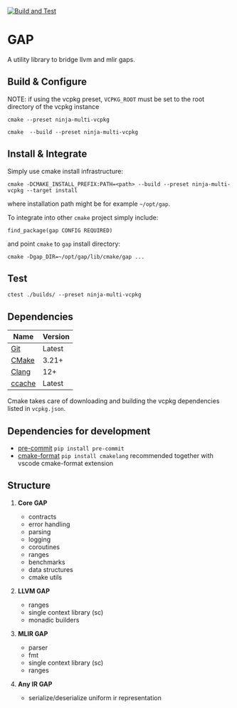 [![Build and Test](https://github.com/lifting-bits/gap/actions/workflows/build.yml/badge.svg)](https://github.com/lifting-bits/gap/actions/workflows/build.yml)

# GAP
A utility library to bridge llvm and mlir gaps.

## Build & Configure
NOTE: if using the vcpkg preset, `VCPKG_ROOT` must be set to the root directory of the vcpkg instance

```
cmake --preset ninja-multi-vcpkg
```

```
cmake  --build --preset ninja-multi-vcpkg
```

## Install & Integrate

Simply use cmake install infrastructure:

```
cmake -DCMAKE_INSTALL_PREFIX:PATH=<path> --build --preset ninja-multi-vcpkg --target install
```

where installation path might be for example `~/opt/gap`.

To integrate into other `cmake` project simply include:

```
find_package(gap CONFIG REQUIRED)
```

and point `cmake` to `gap` install directory:

```
cmake -Dgap_DIR=~/opt/gap/lib/cmake/gap ...
```

## Test

```
ctest ./builds/ --preset ninja-multi-vcpkg
```

## Dependencies

| Name | Version |
| ---- | ------- |
| [Git](https://git-scm.com/) | Latest |
| [CMake](https://cmake.org/) | 3.21+ |
| [Clang](http://clang.llvm.org/) | 12+ |
| [ccache](https://ccache.dev/) | Latest |

Cmake takes care of downloading and building the vcpkg dependencies listed in `vcpkg.json`.

## Dependencies for development

- [pre-commit](https://pre-commit.com/) `pip install pre-commit`
- [cmake-format](https://cmake-format.readthedocs.io/en/latest/) `pip install cmakelang`
  recommended together with vscode cmake-format extension
  
## Structure

1. __Core GAP__

    - contracts
    - error handling
    - parsing
    - logging
    - coroutines
    - ranges
    - benchmarks
    - data structures
    - cmake utils

2. __LLVM GAP__

    - ranges
    - single context library (sc)
    - monadic builders

3. __MLIR GAP__

    - parser
    - fmt
    - single context library (sc)
    - ranges

4. __Any IR GAP__

    - serialize/deserialize uniform ir representation

